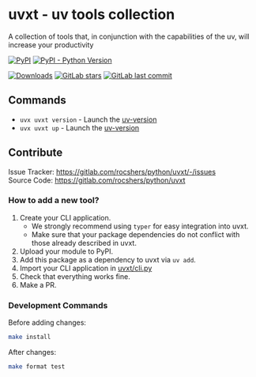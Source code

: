# uvxt - uv tools collection

A collection of tools that, in conjunction with the capabilities of the uv, will increase your productivity

[![PyPI](https://img.shields.io/pypi/v/uvxt)](https://pypi.org/project/uvxt/)
[![PyPI - Python Version](https://img.shields.io/pypi/pyversions/uvxt)](https://pypi.org/project/uvxt/)

[![Downloads](https://static.pepy.tech/badge/uvxt)](https://pepy.tech/project/uvxt)
[![GitLab stars](https://img.shields.io/gitlab/stars/rocshers/python/uvxt)](https://gitlab.com/rocshers/python/uvxt)
[![GitLab last commit](https://img.shields.io/gitlab/last-commit/rocshers/python/uvxt)](https://gitlab.com/rocshers/python/uvxt)

## Commands

- `uvx uvxt version` - Launch the [uv-version](https://pypi.org/project/uv-version/)
- `uvx uvxt up` - Launch the [uv-version](https://pypi.org/project/uv-up/)

## Contribute

Issue Tracker: <https://gitlab.com/rocshers/python/uvxt/-/issues>  
Source Code: <https://gitlab.com/rocshers/python/uvxt>

### How to add a new tool?

1) Create your CLI application.
   - We strongly recommend using `typer` for easy integration into uvxt.
   - Make sure that your package dependencies do not conflict with those already described in uvxt.
2) Upload your module to PyPI.
3) Add this package as a dependency to uvxt via `uv add`.
4) Import your CLI application in [uvxt/cli.py](./uvxt/cli.py)
5) Check that everything works fine.
6) Make a PR.

### Development Commands

Before adding changes:

```bash
make install
```

After changes:

```bash
make format test
```
